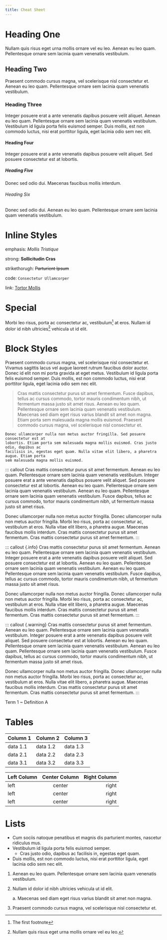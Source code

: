 ```yaml
---
title: Cheat Sheet
---
```


# Heading One

Nullam quis risus eget urna mollis ornare vel eu leo. Aenean eu leo quam. Pellentesque ornare sem lacinia quam venenatis vestibulum.

## Heading Two

Praesent commodo cursus magna, vel scelerisque nisl consectetur et. Aenean eu leo quam. Pellentesque ornare sem lacinia quam venenatis vestibulum.

### Heading Three

Integer posuere erat a ante venenatis dapibus posuere velit aliquet. Aenean eu leo quam. Pellentesque ornare sem lacinia quam venenatis vestibulum. Vestibulum id ligula porta felis euismod semper. Duis mollis, est non commodo luctus, nisi erat porttitor ligula, eget lacinia odio sem nec elit.

#### Heading Four

Integer posuere erat a ante venenatis dapibus posuere velit aliquet. Sed posuere consectetur est at lobortis.

##### Heading Five

Donec sed odio dui. Maecenas faucibus mollis interdum.

###### Heading Six

Donec sed odio dui. Aenean eu leo quam. Pellentesque ornare sem lacinia quam venenatis vestibulum.

# Inline Styles

emphasis: *Mollis Tristique*

strong: **Sollicitudin Cras**

strikethorugh: ~~Parturient Ipsum~~

code: `Consectetur Ullamcorper`

link: [Tortor Mollis](https://example.com)

# Special

Morbi leo risus, porta ac consectetur ac, vestibulum[^1] at eros. Nullam id dolor id nibh ultricies[^note] vehicula ut id elit.

[^1]: The first footnote

[^note]: Nullam quis risus eget urna mollis ornare vel eu leo.

# Block Styles

Praesent commodo cursus magna, vel scelerisque nisl consectetur et. Vivamus sagittis lacus vel augue laoreet rutrum faucibus dolor auctor. Donec id elit non mi porta gravida at eget metus. Vestibulum id ligula porta felis euismod semper. Duis mollis, est non commodo luctus, nisi erat porttitor ligula, eget lacinia odio sem nec elit.

> Cras mattis consectetur purus sit amet fermentum. Fusce dapibus, tellus ac cursus commodo, tortor mauris condimentum nibh, ut fermentum massa justo sit amet risus. Aenean eu leo quam. Pellentesque ornare sem lacinia quam venenatis vestibulum. Maecenas sed diam eget risus varius blandit sit amet non magna. Etiam porta sem malesuada magna mollis euismod. Praesent commodo cursus magna, vel scelerisque nisl consectetur et.

```
Donec ullamcorper nulla non metus auctor fringilla. Sed posuere consectetur est at
lobortis. Etiam porta sem malesuada magna mollis euismod. Cras justo odio, dapibus ac
facilisis in, egestas eget quam. Nulla vitae elit libero, a pharetra augue. Etiam porta
sem malesuada magna mollis euismod.
```

::: callout
Cras mattis consectetur purus sit amet fermentum. Aenean eu leo quam. Pellentesque ornare sem lacinia quam venenatis vestibulum. Integer posuere erat a ante venenatis dapibus posuere velit aliquet. Sed posuere consectetur est at lobortis. Aenean eu leo quam. Pellentesque ornare sem lacinia quam venenatis vestibulum. Aenean eu leo quam. Pellentesque ornare sem lacinia quam venenatis vestibulum. Fusce dapibus, tellus ac cursus commodo, tortor mauris condimentum nibh, ut fermentum massa justo sit amet risus.

Donec ullamcorper nulla non metus auctor fringilla. Donec ullamcorper nulla non metus auctor fringilla. Morbi leo risus, porta ac consectetur ac, vestibulum at eros. Nulla vitae elit libero, a pharetra augue. Maecenas faucibus mollis interdum. Cras mattis consectetur purus sit amet fermentum. Cras mattis consectetur purus sit amet fermentum.
:::

::: callout {.info}
Cras mattis consectetur purus sit amet fermentum. Aenean eu leo quam. Pellentesque ornare sem lacinia quam venenatis vestibulum. Integer posuere erat a ante venenatis dapibus posuere velit aliquet. Sed posuere consectetur est at lobortis. Aenean eu leo quam. Pellentesque ornare sem lacinia quam venenatis vestibulum. Aenean eu leo quam. Pellentesque ornare sem lacinia quam venenatis vestibulum. Fusce dapibus, tellus ac cursus commodo, tortor mauris condimentum nibh, ut fermentum massa justo sit amet risus.

Donec ullamcorper nulla non metus auctor fringilla. Donec ullamcorper nulla non metus auctor fringilla. Morbi leo risus, porta ac consectetur ac, vestibulum at eros. Nulla vitae elit libero, a pharetra augue. Maecenas faucibus mollis interdum. Cras mattis consectetur purus sit amet fermentum. Cras mattis consectetur purus sit amet fermentum.
:::

::: callout {.warning}
Cras mattis consectetur purus sit amet fermentum. Aenean eu leo quam. Pellentesque ornare sem lacinia quam venenatis vestibulum. Integer posuere erat a ante venenatis dapibus posuere velit aliquet. Sed posuere consectetur est at lobortis. Aenean eu leo quam. Pellentesque ornare sem lacinia quam venenatis vestibulum. Aenean eu leo quam. Pellentesque ornare sem lacinia quam venenatis vestibulum. Fusce dapibus, tellus ac cursus commodo, tortor mauris condimentum nibh, ut fermentum massa justo sit amet risus.

Donec ullamcorper nulla non metus auctor fringilla. Donec ullamcorper nulla non metus auctor fringilla. Morbi leo risus, porta ac consectetur ac, vestibulum at eros. Nulla vitae elit libero, a pharetra augue. Maecenas faucibus mollis interdum. Cras mattis consectetur purus sit amet fermentum. Cras mattis consectetur purus sit amet fermentum.
:::

Term 1
~   Definition A

# Tables

| Column 1 | Column 2 | Column 3 |
| -------- | -------- | -------- |
| data 1.1 | data 1.2 | data 1.3 |
| data 2.1 | data 2.2 | data 2.3 |
| data 3.1 | data 3.2 | data 3.3 |

| Left Column | Center Column | Right Column |
| :---------- | :-----------: | -----------: |
| left        | center        | right        |
| left        | center        | right        |
| left        | center        | right        |

# Lists

- Cum sociis natoque penatibus et magnis dis parturient montes, nascetur ridiculus mus.
- Vestibulum id ligula porta felis euismod semper.
    + Cras justo odio, dapibus ac facilisis in, egestas eget quam.
- Duis mollis, est non commodo luctus, nisi erat porttitor ligula, eget lacinia odio sem nec elit.

1. Aenean eu leo quam. Pellentesque ornare sem lacinia quam venenatis vestibulum.

2. Nullam id dolor id nibh ultricies vehicula ut id elit.

    a. Maecenas sed diam eget risus varius blandit sit amet non magna.

3. Praesent commodo cursus magna, vel scelerisque nisl consectetur et.
